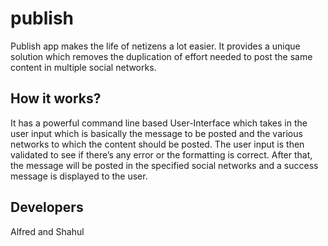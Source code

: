 publish
=======

Publish app makes the life of netizens a lot easier. It provides a unique solution which removes the duplication of effort needed to post the same content in multiple social networks.

How it works?
--------------
It has a powerful command line based User-Interface which takes in the user input which is basically the message to be posted and the various networks to which the content should be posted. The user input is then validated to see if there’s any error or the formatting is correct. After that, the message will be posted in the specified social networks and a success message is displayed to the user.

Developers
-------------

Alfred and Shahul 
